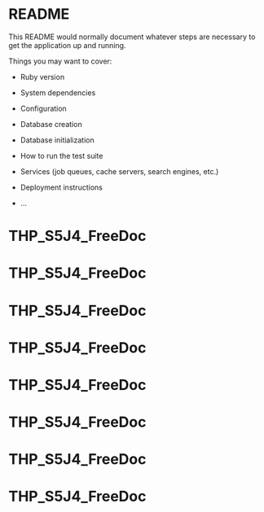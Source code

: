 # README

This README would normally document whatever steps are necessary to get the
application up and running.

Things you may want to cover:

* Ruby version

* System dependencies

* Configuration

* Database creation

* Database initialization

* How to run the test suite

* Services (job queues, cache servers, search engines, etc.)

* Deployment instructions

* ...
# THP_S5J4_FreeDoc
# THP_S5J4_FreeDoc
# THP_S5J4_FreeDoc
# THP_S5J4_FreeDoc
# THP_S5J4_FreeDoc
# THP_S5J4_FreeDoc
# THP_S5J4_FreeDoc
# THP_S5J4_FreeDoc
